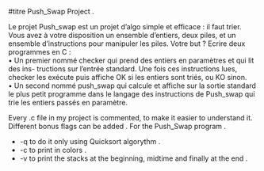 #titre Push_Swap Project . 

Le projet Push_swap est un projet d’algo simple et efficace : il faut trier. Vous avez à votre disposition un ensemble d’entiers, deux piles, et un ensemble d’instructions pour manipuler les piles. 
Votre but ? Ecrire deux programmes en C :  
• Un premier nommé checker qui prend des entiers en paramètres et qui lit des ins- tructions sur l’entrée standard. Une fois ces instructions lues, checker les exécute puis affiche OK si les entiers sont triés, ou KO sinon.  
• Un second nommé push_swap qui calcule et affiche sur la sortie standard le plus petit programme dans le langage des instructions de Push_swap qui trie les entiers passés en paramètre.  


Every .c file in my project is commented, to make it easier to understand it.  
Different bonus flags can be added . 
For the Push_Swap program . 
  * -q to do it only using Quicksort algorythm . 
  * -c to print in colors . 
  * -v to print the stacks at the beginning, midtime and finally at the end . 
  
